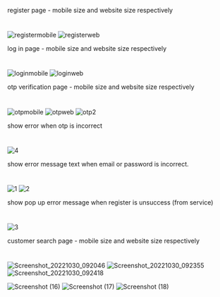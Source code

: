 register page - mobile size and website size respectively
#
![registermobile](https://user-images.githubusercontent.com/62868362/195831136-f2478107-80c0-4c62-b068-cc64cd0bc3c5.png)
![registerweb](https://user-images.githubusercontent.com/62868362/195831156-d3ceb16d-f24a-4c9e-ae0c-17902901776d.png)

log in page - mobile size and website size respectively
#
![loginmobile](https://user-images.githubusercontent.com/62868362/195831349-0d2b3a19-cb87-4e5d-8e3d-98548b7dc831.png)
![loginweb](https://user-images.githubusercontent.com/62868362/195831363-26eddded-445f-47d6-9f5d-707798ece499.png)

otp verification page - mobile size and website size respectively
#
![otpmobile](https://user-images.githubusercontent.com/62868362/195831414-a141f864-cdf1-4e1b-bb85-99bc3bcce611.png)
![otpweb](https://user-images.githubusercontent.com/62868362/195831456-160631d7-9081-446c-b607-5d45028f2f56.png)
![otp2](https://user-images.githubusercontent.com/62868362/195831469-b5adc297-037e-409a-8095-8536078c4c1a.png)

show error when otp is incorrect
#
![4](https://user-images.githubusercontent.com/62868362/195832817-159dec45-796c-4f9b-b057-d107d95caa2f.png)

show error message text when email or password is incorrect.
#
![1](https://user-images.githubusercontent.com/62868362/195832757-6c692990-bfb8-4695-95ed-1157877f9ee3.png)
![2](https://user-images.githubusercontent.com/62868362/195832794-970fa53a-bed6-424f-ade8-4ae9ad81d74c.png)

show pop up error message when register is unsuccess (from service)
#
![3](https://user-images.githubusercontent.com/62868362/195832896-e10cb938-2018-4286-9bd1-737eff299065.png)

customer search page - mobile size and website size respectively
#
![Screenshot_20221030_092046](https://user-images.githubusercontent.com/62868362/198885156-81c647d2-4390-48ff-84a4-bce3edd791ad.png)
![Screenshot_20221030_092355](https://user-images.githubusercontent.com/62868362/198885159-9b31922b-e088-4aac-a068-cfec64a93f49.png)
![Screenshot_20221030_092418](https://user-images.githubusercontent.com/62868362/198885163-69c070fb-7979-4498-aeae-4c253c482f47.png)

![Screenshot (16)](https://user-images.githubusercontent.com/62868362/198885177-39bb80e1-7368-4a8c-bdb5-f8967cefea4a.png)
![Screenshot (17)](https://user-images.githubusercontent.com/62868362/198885179-02e0f1b9-1559-4e62-8b14-a36970cf58bb.png)
![Screenshot (18)](https://user-images.githubusercontent.com/62868362/198885186-415de6af-3fb9-40b4-b855-088a1d20b944.png)


